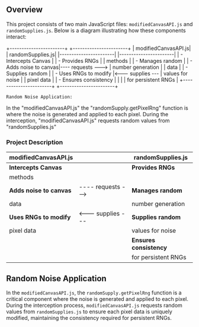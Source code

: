 ## Overview
This project consists of two main JavaScript files: `modifiedCanvasAPI.js` and `randomSupplies.js`. Below is a diagram illustrating how these components interact:

+-----------------------+                    +-----------------------+
|   modifiedCanvasAPI.js|                    |      randomSupplies.js|
|-----------------------|                    |-----------------------|
| - Intercepts Canvas   |                    | - Provides RNGs       |
|   methods             |                    | - Manages random      |
| - Adds noise to canvas|---- requests --->  |   number generation   |
|   data                |                    | - Supplies random     |
| - Uses RNGs to modify |<--- supplies ---   |   values for noise    |
|   pixel data          |                    | - Ensures consistency |
|                       |                    |   for persistent RNGs |
+-----------------------+                    +-----------------------+


`Random Noise Application:`

In the "modifiedCanvasAPI.js" the "randomSupply.getPixelRng" function is where the noise is generated and applied to each pixel. During the interception, "modifiedCanvasAPI.js" requests random values from "randomSupplies.js"


### Project Description

| modifiedCanvasAPI.js      |                       | randomSupplies.js        |
|---------------------------|-----------------------|--------------------------|
| **Intercepts Canvas**     |                       | **Provides RNGs**        |
| methods                   |                       |                          |
| **Adds noise to canvas**  | ---- requests --->    | **Manages random**       |
| data                      |                       | number generation        |
| **Uses RNGs to modify**   | <--- supplies ---     | **Supplies random**      |
| pixel data                |                       | values for noise         |
|                           |                       | **Ensures consistency**  |
|                           |                       | for persistent RNGs      |



## Random Noise Application
In the `modifiedCanvasAPI.js`, the `randomSupply.getPixelRng` function is a critical component where the noise is generated and applied to each pixel. During the interception process, `modifiedCanvasAPI.js` requests random values from `randomSupplies.js` to ensure each pixel data is uniquely modified, maintaining the consistency required for persistent RNGs.
